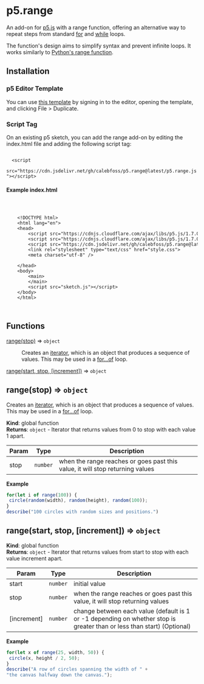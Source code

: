 <h1>p5.range</h1>
<p>
  An add-on for <a href="https://p5js.org">p5.js</a> with a range function,
  offering an alternative way to repeat steps from standard
  <a href="https://p5js.org/reference/#/p5/for">for</a> and
  <a href="https://p5js.org/reference/#/p5/while">while</a> loops.
</p>

<p>
  The function's design aims to simplify syntax and prevent infinite loops. It
  works similarly to
  <a href="https://www.w3schools.com/python/ref_func_range.asp"
    >Python's range function</a
  >.
</p>

<h2>Installation</h2>
<h3>p5 Editor Template</h3>
<p>
  You can use
  <a href="https://editor.p5js.org/cfoss/sketches/XGiDO1YgW" target="_blank"
    >this template</a
  >
  by signing in to the editor, opening the template, and clicking File &gt;
  Duplicate.
</p>

<h3>Script Tag</h3>
<p>
  On an existing p5 sketch, you can add the range add-on by editing the
  index.html file and adding the following script tag:
</p>
<code>
  &lt;script
  src="https://cdn.jsdelivr.net/gh/calebfoss/p5.range@latest/p5.range.js"&gt;&lt;/script&gt;
</code>
<h4>Example index.html</h4>

<code>
  <pre>
    &lt;!DOCTYPE html&gt;
    &lt;html lang=&quot;en&quot;&gt;
    &lt;head&gt;
        &lt;script src=&quot;https://cdnjs.cloudflare.com/ajax/libs/p5.js/1.7.0/p5.js&quot;&gt;&lt;/script&gt;
        &lt;script src=&quot;https://cdnjs.cloudflare.com/ajax/libs/p5.js/1.7.0/addons/p5.sound.min.js&quot;&gt;&lt;/script&gt;
        &lt;script src=&quot;https://cdn.jsdelivr.net/gh/calebfoss/p5.range@latest/p5.range.js&quot;&gt;&lt;/script&gt;
        &lt;link rel=&quot;stylesheet&quot; type=&quot;text/css&quot; href=&quot;style.css&quot;&gt;
        &lt;meta charset=&quot;utf-8&quot; /&gt;<br/>
    &lt;/head&gt;
    &lt;body&gt;
        &lt;main&gt;
        &lt;/main&gt;
        &lt;script src=&quot;sketch.js&quot;&gt;&lt;/script&gt;
    &lt;/body&gt;
    &lt;/html&gt;
</pre>
</code>

## Functions

<dl>
<dt><a href="#range">range(stop)</a> ⇒ <code>object</code></dt>
<dd><p>Creates an <a
href="https://developer.mozilla.org/en-US/docs/Web/JavaScript/Guide/Iterators_and_Generators#iterators">
iterator</a>, which is an object that produces a sequence of values.
This may be used in a <a
href="https://developer.mozilla.org/en-US/docs/Web/JavaScript/Reference/Statements/for...of">
for...of</a> loop.</p>
</dd>
<dt><a href="#range">range(start, stop, [increment])</a> ⇒ <code>object</code></dt>
<dd></dd>
</dl>

<a name="range"></a>

## range(stop) ⇒ <code>object</code>
Creates an <a
href="https://developer.mozilla.org/en-US/docs/Web/JavaScript/Guide/Iterators_and_Generators#iterators">
iterator</a>, which is an object that produces a sequence of values.
This may be used in a <a
href="https://developer.mozilla.org/en-US/docs/Web/JavaScript/Reference/Statements/for...of">
for...of</a> loop.

**Kind**: global function  
**Returns**: <code>object</code> - Iterator that returns values from 0 to stop with
each value 1 apart.  

| Param | Type | Description |
| --- | --- | --- |
| stop | <code>number</code> | when the range reaches or goes past this value, it will stop returning values |

**Example**  
```js
for(let i of range(100)) {
 circle(random(width), random(height), random(100));
}
describe("100 circles with random sizes and positions.")
```
<a name="range"></a>

## range(start, stop, [increment]) ⇒ <code>object</code>
**Kind**: global function  
**Returns**: <code>object</code> - Iterator that returns values from start to stop with
each value increment apart.  

| Param | Type | Description |
| --- | --- | --- |
| start | <code>number</code> | initial value |
| stop | <code>number</code> | when the range reaches or goes past this value, it will stop returning values |
| [increment] | <code>number</code> | change between each value (default is 1 or -1 depending on whether stop is greater than or less than start) (Optional) |

**Example**  
```js
for(let x of range(25, width, 50)) {
 circle(x, height / 2, 50);
}
describe("A row of circles spanning the width of " +
"the canvas halfway down the canvas.");
```
